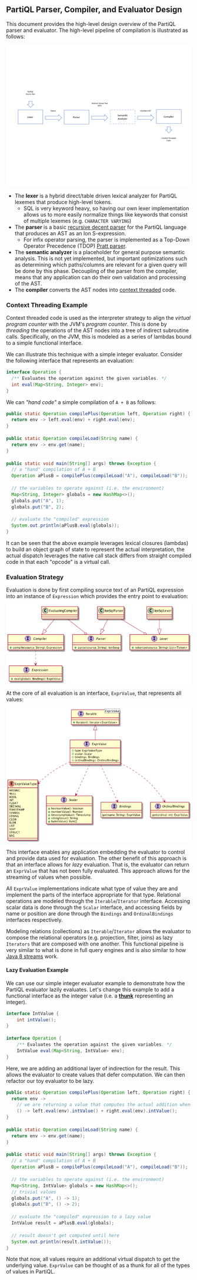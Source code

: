 ## PartiQL Parser, Compiler, and Evaluator Design
This document provides the high-level design overview of the PartiQL parser and evaluator. The high-level pipeline of compilation is illustrated as follows:

![Parser and Compiler Diagram](img/parser-compiler.png)

* The **lexer** is a hybrid direct/table driven lexical analyzer for PartiQL lexemes that produce high-level tokens.
  * SQL is very keyword heavy, so having our own lexer implementation allows us to more easily normalize things like keywords that consist of multiple lexemes (e.g. `CHARACTER VARYING`)
* The **parser** is a basic [recursive decent parser][recursive-descent] for the PartiQL language that produces an AST as an Ion S-expression.
  * For infix operator parsing, the parser is implemented as a Top-Down Operator Precedence (TDOP) [Pratt parser][pratt-parser].
* The **semantic analyzer** is a placeholder for general purpose semantic analysis.  This is not yet implemented, but important optimizations such as determining which paths/columns are relevant for a given query will be done by this phase.  Decoupling of the parser from the compiler, means that any application can do their own validation and processing of the AST.
* The **compiler** converts the AST nodes into [context threaded][context-threading] code.

### Context Threading Example
Context threaded code is used as the interpreter strategy to align the *virtual program counter* with the JVM's *program counter*.  This is done by *threading* the operations of the AST nodes into a tree of indirect subroutine calls.  Specifically, on the JVM, this is modeled as a series of lambdas bound to a simple functional interface.

We can illustrate this technique with a simple integer evaluator.  Consider the following interface that represents an evaluation:

```java
interface Operation {
  /** Evaluates the operation against the given variables. */
  int eval(Map<String, Integer> env);
}
```

We can *"hand code"* a simple compilation of `A + B` as follows:

```java
public static Operation compilePlus(Operation left, Operation right) {
  return env -> left.eval(env) + right.eval(env);
}

public static Operation compileLoad(String name) {
  return env -> env.get(name);
}

public static void main(String[] args) throws Exception {
  // a "hand" compilation of A + B
  Operation aPlusB = compilePlus(compileLoad("A"), compileLoad("B"));

  // the variables to operate against (i.e. the environment)
  Map<String, Integer> globals = new HashMap<>();
  globals.put("A", 1);
  globals.put("B", 2);

  // evaluate the "compiled" expression
  System.out.println(aPlusB.eval(globals));
}
```

It can be seen that the above example leverages lexical closures (lambdas) to build an object graph of state to represent the actual interpretation, the actual dispatch leverages the native call stack differs from straight compiled code in that each "opcode" is a virtual call.

### Evaluation Strategy
Evaluation is done by first compiling source text of an PartiQL expression into an instance of `Expression` which provides the entry point to evaluation:

![Parser/Compiler/Expression Class Diagram](img/compiler-class.png)

At the core of all evaluation is an interface, `ExprValue`, that represents all values:

![ExprValue Class Diagram](img/expr-value-class.png)

This interface enables any application embedding the evaluator to control and provide data used for evaluation. The other benefit of this approach is that an interface allows for *lazy* evaluation.  That is, the evaluator can return an `ExprValue` that has not been fully evaluated.  This approach allows for the streaming of values when possible.

All `ExprValue` implementations indicate what type of value they are and implement the parts of the interface appropriate for that type.  Relational operations are modeled through the `Iterable`/`Iterator` interface. Accessing scalar data is done through the `Scalar` interface, and accessing fields by name or position are done through the `Bindings` and `OrdinalBindings` interfaces respectively.

Modeling relations (collections) as `Iterable`/`Iterator` allows the evaluator to compose the relational operators (e.g. projection, filter, joins) as lazy `Iterators` that are composed with one another.  This functional pipeline is very similar to what is done in full query engines and is also similar to how [Java 8 streams][java-streams] work.

#### Lazy Evaluation Example
We can use our simple integer evaluator example to demonstrate how the PartiQL evaluator lazily evaluates.  Let's change this example to add a functional interface as the integer value (i.e. a **[thunk][thunk]** representing an integer).

```java
interface IntValue {
    int intValue();
}

interface Operation {
    /** Evaluates the operation against the given variables. */
    IntValue eval(Map<String, IntValue> env);
}
```

Here, we are adding an additional layer of indirection for the result.  This allows the evaluator to create values that defer computation.  We can then refactor our toy evaluator to be lazy.

```java
public static Operation compilePlus(Operation left, Operation right) {
  return env ->
    // we are returning a value that computes the actual addition when intValue() is invoked
    () -> left.eval(env).intValue() + right.eval(env).intValue();
}

public static Operation compileLoad(String name) {
  return env -> env.get(name);
}

public static void main(String[] args) throws Exception {
  // a "hand" compilation of A + B
  Operation aPlusB = compilePlus(compileLoad("A"), compileLoad("B"));

  // the variables to operate against (i.e. the environment)
  Map<String, IntValue> globals = new HashMap<>();
  // trivial values 
  globals.put("A", () -> 1);
  globals.put("B", () -> 2);

  // evaluate the "compiled" expression to a lazy value
  IntValue result = aPlusB.eval(globals);

  // result doesn't get computed until here
  System.out.println(result.intValue());
}
```

Note that now, all values require an additional virtual dispatch to get the underlying value.  `ExprValue` can be thought of as a thunk for all of the types of values in PartiQL.

[recursive-descent]: https://en.wikipedia.org/wiki/Recursive_descent_parser
[pratt-parser]: http://eli.thegreenplace.net/2010/01/02/top-down-operator-precedence-parsing
[context-threading]: https://www.complang.tuwien.ac.at/anton/lvas/sem06w/fest.pdf
[java-streams]: https://docs.oracle.com/javase/8/docs/api/java/util/stream/package-summary.html
[thunk]: https://en.wikipedia.org/wiki/Thunk
